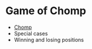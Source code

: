# Game of Chomp

* [Chomp](https://en.wikipedia.org/wiki/Chomp)
* Special cases
* Winning and losing positions



